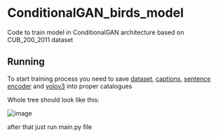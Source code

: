 # ConditionalGAN_birds_model
Code to train model in ConditionalGAN architecture based on CUB_200_2011 dataset

## Running
To start training process you need to save [dataset](https://data.caltech.edu/records/65de6-vp158), [captions](https://drive.google.com/file/d/0B3y_msrWZaXLT1BZdVdycDY5TEE/view?resourcekey=0-sZrhftoEfdvHq6MweAeCjA), [sentence encoder](https://www.kaggle.com/models/google/universal-sentence-encoder/frameworks/tensorFlow2/variations/universal-sentence-encoder/versions/2?tfhub-redirect=true) and [yolov3](https://pjreddie.com/darknet/yolo/) into proper catalogues 

Whole tree should look like this:

![image](https://github.com/rombii/ConditionalGAN_birds_model/assets/46005468/be74df53-b4e3-46fb-99fd-97deec91c6f9)

after that just run main.py file
